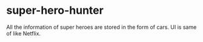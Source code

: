 # super-hero-hunter
All the information of super heroes are stored in the form of cars. UI is same of like Netflix.
